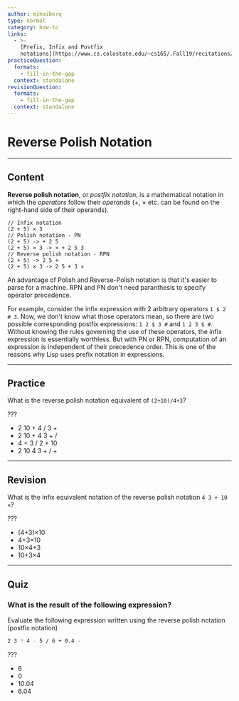 ```yaml
---
author: mihaiberq
type: normal
category: how-to
links:
  - >-
    [Prefix, Infix and Postfix
    notations](https://www.cs.colostate.edu/~cs165/.Fall19/recitations/L15/doc/traversal-order.html){website}
practiceQuestion:
  formats:
    - fill-in-the-gap
  context: standalone
revisionQuestion:
  formats:
    - fill-in-the-gap
  context: standalone
---
```


# Reverse Polish Notation


---

## Content

**Reverse polish notation**, or *postfix notation*, is a mathematical notation in which the *operators* follow their *operands* (+, × etc. can be found on the right-hand side of their operands).

```plain-text
// Infix notation
(2 + 5) × 3
// Polish notation - PN
(2 + 5) -> + 2 5
(2 + 5) × 3 -> × + 2 5 3
// Reverse polish notation - RPN
(2 + 5) -> 2 5 +
(2 + 5) × 3 -> 2 5 + 3 ×
```

An advantage of Polish and Reverse-Polish notation is that it's easier to parse for a machine. RPN and PN don't need paranthesis to specify operator precedence.

For example, consider the infix expression with 2 arbitrary operators `1 $ 2 # 3`. Now, we don't know what those operators mean, so there are two possible corresponding postfix expressions: `1 2 $ 3 #` and `1 2 3 $ #`. Without knowing the rules governing the use of these operators, the infix expression is essentially worthless. But with PN or RPN, computation of an expression is independent of their precedence order. This is one of the reasons why Lisp uses prefix notation in expressions.


---

## Practice

What is the reverse polish notation equivalent of `(2+10)/4+3`?

???

- 2 10 + 4 / 3 +
- 2 10 + 4 3 + /
- 4 + 3 / 2 + 10
- 2 10 4 3 + / +


---

## Revision

What is the infix equivalent notation of the reverse polish notation `4 3 + 10 ×`?

???

- (4+3)×10
- 4+3×10
- 10×4+3
- 10+3×4


---

## Quiz

### What is the result of the following expression?


Evaluate the following expression written
using the reverse polish notation (postfix notation)

```bash
2 3 * 4 - 5 / 6 + 0.4 -
```

 ???

- 6
- 0
- 10.04
- 6.04
